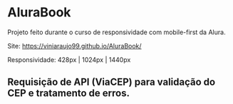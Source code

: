 # AluraBook
Projeto feito durante o curso de responsividade com mobile-first da Alura.

Site: https://viniaraujo99.github.io/AluraBook/

Responsividade: 428px | 1024px | 1440px

## Requisição de API (ViaCEP) para validação do CEP e tratamento de erros.